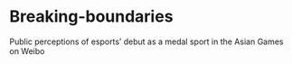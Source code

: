 # Breaking-boundaries
Public perceptions of esports’ debut as a medal sport in the Asian Games on Weibo
